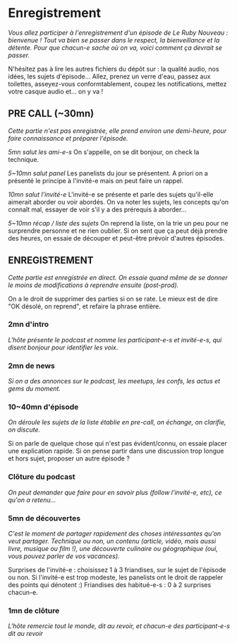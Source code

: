 # Enregistrement

_Vous allez participer à l'enregistrement d'un épisode de Le Ruby Nouveau : bienvenue !
Tout va bien se passer dans le respect, la bienveillance et la détente. 
Pour que chacun-e sache où on va, voici comment ça devrait se passer._

N'hésitez pas à lire les autres fichiers du dépôt sur : la qualité audio, nos idées, les sujets d'épisode... 
Allez, prenez un verre d'eau, passez aux toilettes, asseyez-vous conformtablement, coupez les notifications, mettez votre casque audio et... on y va !

## PRE CALL (~30mn)
_Cette partie n'est pas enregistrée, elle prend environ une demi-heure, pour faire connaissance et préparer l'épisode._

*5mn salut les ami-e-s*
  On s'appelle, on se dit bonjour, on check la technique.

*5~10mn salut panel*
  Les panelists du jour se présentent. A priori on a présenté le principe à l'invité-e mais on peut faire un rappel.

*10mn salut l'invité-e*
  L'invité-e se présente et parle des sujets qu'il-elle aimerait aborder ou voir abordés.
  On va noter les sujets, les concepts qu'on connaît mal, essayer de voir s'il y a des prérequis à aborder...

*5~10mn récap / liste des sujets*
  On reprend la liste, on la trie un peu pour ne surprendre personne et ne rien oublier.
  Si on sent que ça peut déjà prendre des heures, on essaie de découper et peut-être prévoir d'autres épisodes.

## ENREGISTREMENT
_Cette partie est enregistrée en direct._
_On essaie quand même de se donner le moins de modifications à reprendre ensuite (post-prod)._

On a le droit de supprimer des parties si on se rate.
Le mieux est de dire "OK désolé, on reprend", et refaire la phrase entière.

### 2mn d'intro
_L'hôte présente le podcast et nomme les participant-e-s et invité-e-s, qui disent bonjour pour identifier les voix._

### 2mn de news
_Si on a des annonces sur le podcast, les meetups, les confs, les actus et gems du moment._

### 10~40mn d'épisode
_On déroule les sujets de la liste établie en pre-call, on échange, on clarifie, on discute._

Si on parle de quelque chose qui n'est pas évident/connu, on essaie placer une explication rapide. 
Si on pense partir dans une discussion trop longue et hors sujet, proposer un autre épisode ?

### Clôture du podcast
_On peut demander que faire pour en savoir plus (follow l'invité-e, etc), ce qu'on a retenu..._

### 5mn de découvertes
_C'est le moment de partager rapidement des choses intéressantes qu'on veut partager.
Technique ou non, un contenu (article, vidéo, mais aussi livre, musique ou film !),
une découverte culinaire ou géographique (oui, vous pouvez parler de vos vacances)._

Surprises de l'invité-e : choisissez 1 à 3 friandises, sur le sujet de l'épisode ou non.
Si l'invité-e est trop modeste, les panelists ont le droit de rappeler des points qui dénotent :)
Friandises des habitué-e-s : 0 à 2 surprises chacun-e.

### 1mn de clôture
_L'hôte remercie tout le monde, dit au revoir, et chacun-e des participant-e-s dit au revoir_
